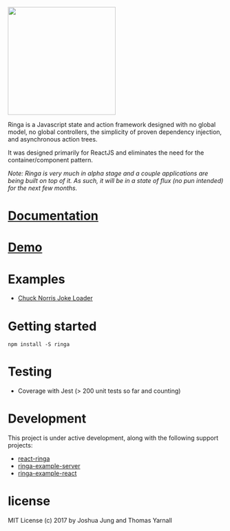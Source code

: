 [<img src="http://www.jungdigital.com/public/ringa/logo/ringa.png" width="250">](http://demo.ringajs.com)

Ringa is a Javascript state and action framework designed with no global model, no global controllers, the simplicity of proven dependency injection, and asynchronous action trees.

It was designed primarily for ReactJS and eliminates the need for the container/component pattern.

*Note: Ringa is very much in alpha stage and a couple applications are being built on top of it. As such, it will be in a state of flux (no pun intended) for the next few months.*

# [Documentation](http://www.ringajs.com)

# [Demo]((http://demo.ringajs.com))

# Examples

* [Chuck Norris Joke Loader](https://github.com/joshjung/ringa-example-chuck-norris)

# Getting started

    npm install -S ringa

# Testing

* Coverage with Jest (> 200 unit tests so far and counting)

# Development

This project is under active development, along with the following support projects:

* [react-ringa](https://github.com/jung-digital/react-ringa)
* [ringa-example-server](https://github.com/jung-digital/ringa-example-server)
* [ringa-example-react](https://github.com/jung-digital/ringa-example-react)

# license

MIT License (c) 2017 by Joshua Jung and Thomas Yarnall
